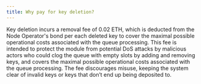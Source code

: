 ```yaml
---
title: Why pay for key deletion?
---
```


Key deletion incurs a removal fee of 0.02 ETH, which is deducted from the Node Operator's bond per each deleted key to cover the maximal possible operational costs associated with the queue processing. This fee is intended to protect the module from potential DoS attacks by malicious actors who could clog the queue with empty slots by adding and removing keys, and covers the maximal possible operational costs associated with the queue processing. The fee discourages misuse, keeping the system clear of invalid keys or keys that don’t end up being deposited to.
